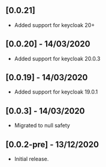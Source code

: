 ## [0.0.21]

- Added support for keycloak 20+

## [0.0.20] - 14/03/2020

- Added support for keycloak 20.0.3

## [0.0.19] - 14/03/2020

- Added support for keycloak 19.0.1

## [0.0.3] - 14/03/2020

- Migrated to null safety

## [0.0.2-pre] - 13/12/2020

* Initial release.
